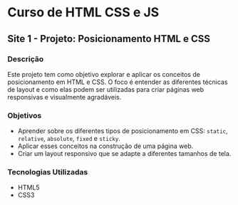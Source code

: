 # Curso de HTML CSS e JS

## Site 1 - Projeto: Posicionamento HTML e CSS

### Descrição

Este projeto tem como objetivo explorar e aplicar os conceitos de posicionamento em HTML e CSS. O foco é entender as diferentes técnicas de layout e como elas podem ser utilizadas para criar páginas web responsivas e visualmente agradáveis.

### Objetivos

- Aprender sobre os diferentes tipos de posicionamento em CSS: `static`, `relative`, `absolute`, `fixed` e `sticky`.
- Aplicar esses conceitos na construção de uma página web.
- Criar um layout responsivo que se adapte a diferentes tamanhos de tela.

### Tecnologias Utilizadas

- HTML5
- CSS3

